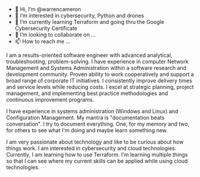 - 👋 Hi, I’m @warrencameron
- 👀 I’m interested in cybersecurity, Python and drones
- 🌱 I’m currently learning Terraform and going thru the Google Cybersecurity Certificate
- 💞️ I’m looking to collaborate on ...
- 📫 How to reach me ...

I am a results-oriented software engineer with advanced analytical, troubleshooting, problem-solving. I have experience in computer Network Management and Systems Administration within a software research and development community. Proven ability to work cooperatively and support a broad range of corporate IT initiatives. I consistently improve delivery times and service levels while reducing costs. I excel at strategic planning, project management, and implementing best practice methodologies and continuous improvement programs. 

I have experience in systems administration (Windows and Linux) and Configuration Management. My mantra is "documentation beats conversation". I try to document everything. One, for my memory and two, for others to see what I'm doing and maybe learn something new.

I am very passionate about technology and like to be curious about how things work. I am interested in cybersecurity and cloud technologies. Currently, I am learning how to use Terraform. I'm learning multiple things so that I can see where my current skills can be applied while using cloud technologies.

